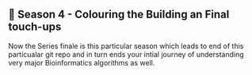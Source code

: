 ## 🧬 Season 4 - Colouring the Building an Final touch-ups
Now the Series finale is this particular season which leads to end of this particualar git repo and in turn ends your intial journey of understanding very major Bioinformatics algorithms as well.

